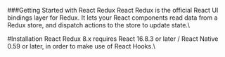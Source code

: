 ###Getting Started with React Redux
React Redux is the official React UI bindings layer for Redux. It lets your React components read data from a Redux store, and dispatch actions to the store to update state.\

#Installation
React Redux 8.x requires React 16.8.3 or later / React Native 0.59 or later, in order to make use of React Hooks.\
